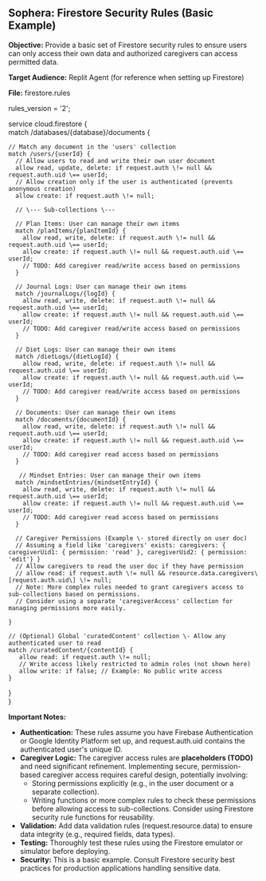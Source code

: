 ## **Sophera: Firestore Security Rules (Basic Example)**

**Objective:** Provide a basic set of Firestore security rules to ensure users can only access their own data and authorized caregivers can access permitted data.

**Target Audience:** Replit Agent (for reference when setting up Firestore)

**File:** firestore.rules

rules\_version \= '2';

service cloud.firestore {  
  match /databases/{database}/documents {

    // Match any document in the 'users' collection  
    match /users/{userId} {  
      // Allow users to read and write their own user document  
      allow read, update, delete: if request.auth \!= null && request.auth.uid \== userId;  
      // Allow creation only if the user is authenticated (prevents anonymous creation)  
      allow create: if request.auth \!= null;

      // \--- Sub-collections \---

      // Plan Items: User can manage their own items  
      match /planItems/{planItemId} {  
        allow read, write, delete: if request.auth \!= null && request.auth.uid \== userId;  
        allow create: if request.auth \!= null && request.auth.uid \== userId;  
        // TODO: Add caregiver read/write access based on permissions  
      }

      // Journal Logs: User can manage their own items  
      match /journalLogs/{logId} {  
        allow read, write, delete: if request.auth \!= null && request.auth.uid \== userId;  
        allow create: if request.auth \!= null && request.auth.uid \== userId;  
        // TODO: Add caregiver read/write access based on permissions  
      }

      // Diet Logs: User can manage their own items  
      match /dietLogs/{dietLogId} {  
        allow read, write, delete: if request.auth \!= null && request.auth.uid \== userId;  
        allow create: if request.auth \!= null && request.auth.uid \== userId;  
        // TODO: Add caregiver read/write access based on permissions  
      }

      // Documents: User can manage their own items  
      match /documents/{documentId} {  
        allow read, write, delete: if request.auth \!= null && request.auth.uid \== userId;  
        allow create: if request.auth \!= null && request.auth.uid \== userId;  
        // TODO: Add caregiver read access based on permissions  
      }

       // Mindset Entries: User can manage their own items  
      match /mindsetEntries/{mindsetEntryId} {  
        allow read, write, delete: if request.auth \!= null && request.auth.uid \== userId;  
        allow create: if request.auth \!= null && request.auth.uid \== userId;  
        // TODO: Add caregiver read access based on permissions  
      }

      // Caregiver Permissions (Example \- stored directly on user doc)  
      // Assuming a field like 'caregivers' exists: caregivers: { caregiverUid1: { permission: 'read' }, caregiverUid2: { permission: 'edit'} }  
      // Allow caregivers to read the user doc if they have permission  
      // allow read: if request.auth \!= null && resource.data.caregivers\[request.auth.uid\] \!= null;  
      // Note: More complex rules needed to grant caregivers access to sub-collections based on permissions.  
      // Consider using a separate 'caregiverAccess' collection for managing permissions more easily.

    }

    // (Optional) Global 'curatedContent' collection \- Allow any authenticated user to read  
    match /curatedContent/{contentId} {  
       allow read: if request.auth \!= null;  
       // Write access likely restricted to admin roles (not shown here)  
       allow write: if false; // Example: No public write access  
    }  
  }  
}

**Important Notes:**

* **Authentication:** These rules assume you have Firebase Authentication or Google Identity Platform set up, and request.auth.uid contains the authenticated user's unique ID.  
* **Caregiver Logic:** The caregiver access rules are **placeholders (TODO)** and need significant refinement. Implementing secure, permission-based caregiver access requires careful design, potentially involving:  
  * Storing permissions explicitly (e.g., in the user document or a separate collection).  
  * Writing functions or more complex rules to check these permissions before allowing access to sub-collections. Consider using Firestore security rule functions for reusability.  
* **Validation:** Add data validation rules (request.resource.data) to ensure data integrity (e.g., required fields, data types).  
* **Testing:** Thoroughly test these rules using the Firestore emulator or simulator before deploying.  
* **Security:** This is a basic example. Consult Firestore security best practices for production applications handling sensitive data.